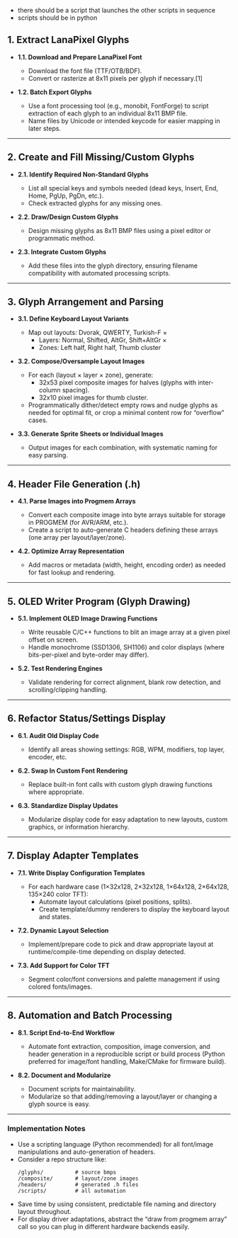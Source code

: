 - there should be a script that launches the other scripts in sequence
- scripts should be in python

## 1. Extract LanaPixel Glyphs

- **1.1. Download and Prepare LanaPixel Font**
  - Download the font file (TTF/OTB/BDF).
  - Convert or rasterize at 8x11 pixels per glyph if necessary.[1]

- **1.2. Batch Export Glyphs**
  - Use a font processing tool (e.g., monobit, FontForge) to script extraction of each glyph to an individual 8x11 BMP file.
  - Name files by Unicode or intended keycode for easier mapping in later steps.

***

## 2. Create and Fill Missing/Custom Glyphs

- **2.1. Identify Required Non-Standard Glyphs**
  - List all special keys and symbols needed (dead keys, Insert, End, Home, PgUp, PgDn, etc.).
  - Check extracted glyphs for any missing ones.

- **2.2. Draw/Design Custom Glyphs**
  - Design missing glyphs as 8x11 BMP files using a pixel editor or programmatic method.

- **2.3. Integrate Custom Glyphs**
  - Add these files into the glyph directory, ensuring filename compatibility with automated processing scripts.

***

## 3. Glyph Arrangement and Parsing

- **3.1. Define Keyboard Layout Variants**
  - Map out layouts: Dvorak, QWERTY, Turkish-F ×
    - Layers: Normal, Shifted, AltGr, Shift+AltGr ×
    - Zones: Left half, Right half, Thumb cluster

- **3.2. Compose/Oversample Layout Images**
  - For each (layout × layer × zone), generate:
    - 32x53 pixel composite images for halves (glyphs with inter-column spacing).
    - 32x10 pixel images for thumb cluster.
  - Programmatically dither/detect empty rows and nudge glyphs as needed for optimal fit, or crop a minimal content row for “overflow” cases.

- **3.3. Generate Sprite Sheets or Individual Images**
  - Output images for each combination, with systematic naming for easy parsing.

***

## 4. Header File Generation (.h)

- **4.1. Parse Images into Progmem Arrays**
  - Convert each composite image into byte arrays suitable for storage in PROGMEM (for AVR/ARM, etc.).
  - Create a script to auto-generate C headers defining these arrays (one array per layout/layer/zone).

- **4.2. Optimize Array Representation**
  - Add macros or metadata (width, height, encoding order) as needed for fast lookup and rendering.

***

## 5. OLED Writer Program (Glyph Drawing)

- **5.1. Implement OLED Image Drawing Functions**
  - Write reusable C/C++ functions to blit an image array at a given pixel offset on screen.
  - Handle monochrome (SSD1306, SH1106) and color displays (where bits-per-pixel and byte-order may differ).

- **5.2. Test Rendering Engines**
  - Validate rendering for correct alignment, blank row detection, and scrolling/clipping handling.

***

## 6. Refactor Status/Settings Display

- **6.1. Audit Old Display Code**
  - Identify all areas showing settings: RGB, WPM, modifiers, top layer, encoder, etc.

- **6.2. Swap In Custom Font Rendering**
  - Replace built-in font calls with custom glyph drawing functions where appropriate.

- **6.3. Standardize Display Updates**
  - Modularize display code for easy adaptation to new layouts, custom graphics, or information hierarchy.

***

## 7. Display Adapter Templates

- **7.1. Write Display Configuration Templates**
  - For each hardware case (1×32x128, 2×32x128, 1×64x128, 2×64x128, 135×240 color TFT):
    - Automate layout calculations (pixel positions, splits).
    - Create template/dummy renderers to display the keyboard layout and states.

- **7.2. Dynamic Layout Selection**
  - Implement/prepare code to pick and draw appropriate layout at runtime/compile-time depending on display detected.

- **7.3. Add Support for Color TFT**
  - Segment color/font conversions and palette management if using colored fonts/images.

***

## 8. Automation and Batch Processing

- **8.1. Script End-to-End Workflow**
  - Automate font extraction, composition, image conversion, and header generation in a reproducible script or build process (Python preferred for image/font handling, Make/CMake for firmware build).

- **8.2. Document and Modularize**
  - Document scripts for maintainability.
  - Modularize so that adding/removing a layout/layer or changing a glyph source is easy.

***

### Implementation Notes

- Use a scripting language (Python recommended) for all font/image manipulations and auto-generation of headers.
- Consider a repo structure like:
  ```
  /glyphs/          # source bmps
  /composite/       # layout/zone images
  /headers/         # generated .h files
  /scripts/         # all automation
  ```
- Save time by using consistent, predictable file naming and directory layout throughout.
- For display driver adaptations, abstract the “draw from progmem array” call so you can plug in different hardware backends easily.
